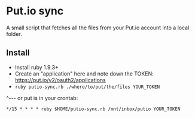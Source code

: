 Put.io sync
===========

A small script that fetches all the files from your Put.io account into a
local folder.

Install
-------

* Install ruby 1.9.3+
* Create an "application" here and note down the TOKEN: https://put.io/v2/oauth2/applications
* `ruby putio-sync.rb ./where/to/put/the/files YOUR_TOKEN`

^--- or put is in your crontab:

`*/15 * * * * ruby $HOME/putio-sync.rb /mnt/inbox/putio YOUR_TOKEN`

